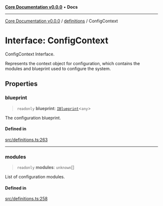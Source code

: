 [**Core Documentation v0.0.0**](../../README.md) • **Docs**

***

[Core Documentation v0.0.0](../../modules.md) / [definitions](../README.md) / ConfigContext

# Interface: ConfigContext

ConfigContext Interface.

Represents the context object for configuration, which contains the modules and blueprint used to configure the system.

## Properties

### blueprint

> `readonly` **blueprint**: [`IBlueprint`](../type-aliases/IBlueprint.md)\<`any`\>

The configuration blueprint.

#### Defined in

[src/definitions.ts:263](https://github.com/stonemjs/core/blob/be89f756f02a94c320588453a86b3e95bc4e060f/src/definitions.ts#L263)

***

### modules

> `readonly` **modules**: `unknown`[]

List of configuration modules.

#### Defined in

[src/definitions.ts:258](https://github.com/stonemjs/core/blob/be89f756f02a94c320588453a86b3e95bc4e060f/src/definitions.ts#L258)
